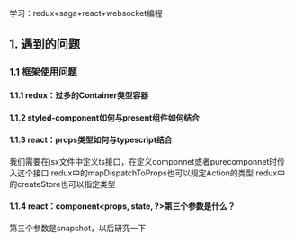 学习：redux+saga+react+websocket编程

## 1. 遇到的问题

### 1.1 框架使用问题
#### 1.1.1 redux：过多的Container类型容器
#### 1.1.2 styled-component如何与present组件如何结合
#### 1.1.3 react：props类型如何与typescript结合
我们需要在jsx文件中定义ts接口，在定义componnet或者purecomponnet时传入这个接口
redux中的mapDispatchToProps也可以规定Action的类型
redux中的createStore也可以指定类型
#### 1.1.4 react：component<props, state, ?>第三个参数是什么？
第三个参数是snapshot，以后研究一下